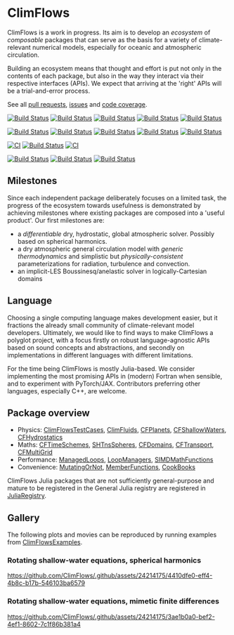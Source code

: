 # ClimFlows

ClimFlows is a work in progress. Its aim is to develop an *ecosystem* of *composable* packages that can serve as the basis for a variety of climate-relevant numerical models, especially for oceanic and atmospheric circulation.

Building an ecosystem means that thought and effort is put not only in the contents of each package, but also in the way they interact via their respective interfaces (APIs). We expect that arriving at the 'right' APIs will be a trial-and-error process.

See all [pull requests](https://github.com/pulls?user=ClimFlows), [issues](https://github.com/issues?user=ClimFlows) and [code coverage](https://app.codecov.io/gh/ClimFlows?repoDisplay=Configured).

[![Build Status](https://github.com/ClimFlows/ClimFlowsTestCases.jl/actions/workflows/CI.yml/badge.svg?branch=main)](https://github.com/ClimFlows/ClimFlowsTestCases.jl/actions/workflows/CI.yml?query=branch%3Amain)
[![Build Status](https://github.com/ClimFlows/ClimFluids.jl/actions/workflows/CI.yml/badge.svg?branch=main)](https://github.com/ClimFlows/ClimFluids.jl/actions/workflows/CI.yml?query=branch%3Amain)
[![Build Status](https://github.com/ClimFlows/CFPlanets.jl/actions/workflows/CI.yml/badge.svg?branch=main)](https://github.com/ClimFlows/CFPlanets.jl/actions/workflows/CI.yml?query=branch%3Amain) 
[![Build Status](https://github.com/ClimFlows/CFShallowWaters.jl/actions/workflows/CI.yml/badge.svg?branch=main)](https://github.com/ClimFlows/CFShallowWaters.jl/actions/workflows/CI.yml?query=branch%3Amain) 
 [![Build Status](https://github.com/ClimFlows/CFHydrostatics.jl/actions/workflows/CI.yml/badge.svg?branch=main)](https://github.com/ClimFlows/CFHydrostatics.jl/actions/workflows/CI.yml?query=branch%3Amain)

[![Build Status](https://github.com/ClimFlows/CFTimeSchemes.jl/actions/workflows/CI.yml/badge.svg?branch=main)](https://github.com/ClimFlows/CFTimeSchemes.jl/actions/workflows/CI.yml?query=branch%3Amain)
[![Build Status](https://github.com/ClimFlows/SHTnsSpheres.jl/actions/workflows/CI.yml/badge.svg?branch=main)](https://github.com/ClimFlows/SHTnsSpheres.jl/actions/workflows/CI.yml?query=branch%3Amain)
[![Build Status](https://github.com/ClimFlows/CFDomains.jl/actions/workflows/CI.yml/badge.svg?branch=main)](https://github.com/ClimFlows/CFDomains.jl/actions/workflows/CI.yml?query=branch%3Amain)
[![Build Status](https://github.com/ClimFlows/CFTransport.jl/actions/workflows/CI.yml/badge.svg?branch=main)](https://github.com/ClimFlows/CFTransport.jl/actions/workflows/CI.yml?query=branch%3Amain)
[![Build Status](https://github.com/ClimFlows/CFMultigrid.jl/actions/workflows/CI.yml/badge.svg?branch=main)](https://github.com/ClimFlows/CFMultigrid.jl/actions/workflows/CI.yml?query=branch%3Amain)

[![CI](https://github.com/ClimFlows/ManagedLoops/actions/workflows/CI.yml/badge.svg)](https://github.com/ClimFlows/ManagedLoops/actions/workflows/CI.yml)
[![Build Status](https://github.com/ClimFlows/LoopManagers.jl/actions/workflows/CI.yml/badge.svg?branch=main)](https://github.com/ClimFlows/LoopManagers.jl/actions/workflows/CI.yml?query=branch%3Amain)
[![CI](https://github.com/ClimFlows/SIMDMathFunctions.jl/actions/workflows/CI.yml/badge.svg)](https://github.com/ClimFlows/SIMDMathFunctions.jl/actions/workflows/CI.yml)

[![Build Status](https://github.com/ClimFlows/MutatingOrNot.jl/actions/workflows/CI.yml/badge.svg?branch=main)](https://github.com/ClimFlows/MutatingOrNot.jl/actions/workflows/CI.yml?query=branch%3Amain)
[![Build Status](https://github.com/ClimFlows/MemberFunctions.jl/actions/workflows/CI.yml/badge.svg?branch=main)](https://github.com/ClimFlows/MemberFunctions.jl/actions/workflows/CI.yml?query=branch%3Amain)
[![Build Status](https://github.com/ClimFlows/CookBooks.jl/actions/workflows/CI.yml/badge.svg?branch=main)](https://github.com/ClimFlows/CookBooks.jl/actions/workflows/CI.yml?query=branch%3Amain)

## Milestones
Since each independent package deliberately focuses on a limited task, the progress of the ecosystem towards usefulness is demonstrated by achieving milestones where existing packages are composed into a 'useful product'. Our first milestones are:

* a *differentiable* dry, hydrostatic, global atmospheric solver. Possibly based on spherical harmonics.
* a dry atmospheric general circulation model with *generic thermodynamics* and simplistic but *physically-consistent* parameterizations for radiation, turbulence and convection.
* an implicit-LES Boussinesq/anelastic solver in logically-Cartesian domains

## Language

Choosing a single computing language makes development easier, but it fractions the already small community of climate-relevant model developers. Ultimately, we would like to find ways to make ClimFlows a polyglot project, with a focus firstly on robust language-agnostic APIs based on sound concepts and abstractions, and secondly on implementations in different languages with different limitations.

For the time being ClimFlows is mostly Julia-based. We consider implementing the most promising APIs in (modern) Fortran when sensible, and to experiment with PyTorch/JAX. Contributors preferring other languages, especially C++, are welcome.

## Package overview
* Physics:
  [ClimFlowsTestCases](https://github.com/ClimFlows/ClimFlowsTestCases.jl),
  [ClimFluids](https://github.com/ClimFlows/ClimFluids.jl),
  [CFPlanets](https://github.com/ClimFlows/CFPlanets.jl),
  [CFShallowWaters](https://github.com/ClimFlows/CFShallowWaters.jl),
  [CFHydrostatics](https://github.com/ClimFlows/CFHydrostatics.jl)
* Maths:
  [CFTimeSchemes](https://github.com/ClimFlows/CFTimeSchemes.jl),
  [SHTnsSpheres](https://github.com/ClimFlows/SHTnsSpheres.jl),
  [CFDomains](https://github.com/ClimFlows/CFDomains.jl),
  [CFTransport](https://github.com/ClimFlows/CFTransport.jl),
  [CFMultiGrid](https://github.com/ClimFlows/CFMultiGrid.jl)
* Performance:
  [ManagedLoops](https://github.com/ClimFlows/ManagedLoops.jl),
  [LoopManagers](https://github.com/ClimFlows/LoopManagers.jl),
  [SIMDMathFunctions](https://github.com/ClimFlows/SIMDMathFunctions.jl)
* Convenience:
  [MutatingOrNot](https://github.com/ClimFlows/MutatingOrNot.jl),
  [MemberFunctions](https://github.com/ClimFlows/MemberFunctions.jl),
  [CookBooks](https://github.com/ClimFlows/CookBooks.jl)

ClimFlows Julia packages that are
not sufficiently general-purpose and mature to be registered in the General Julia registry
are registered in [JuliaRegistry](https://github.com/ClimFlows/JuliaRegistry/commits/master/).

## Gallery

The following plots and movies can be reproduced by running examples from [ClimFlowsExamples](https://github.com/ClimFlows/ClimFlowsExamples).

### Rotating shallow-water equations, spherical harmonics

https://github.com/ClimFlows/.github/assets/24214175/4410dfe0-eff4-4b8c-b17b-546103ba6579

### Rotating shallow-water equations, mimetic finite differences

https://github.com/ClimFlows/.github/assets/24214175/3ae1b0a0-bef2-4ef1-8602-7c1f86b381a4



